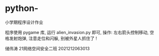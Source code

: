# python-
 小学期程序设计作业

程序使用 pygame 库, 
运行 alien_invasion.py 即可, 
操作: 左右箭头控制移动, 空格发射炮弹, 注意走位和闪躲, 别被外星人抓住了 !

储伟涛 21网络空间安全二班 2021212063013
